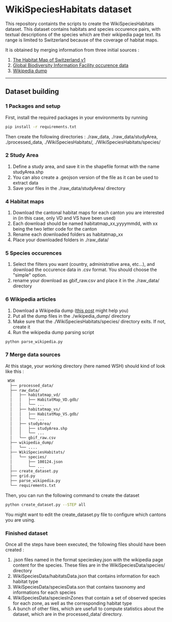 # WikiSpeciesHabitats dataset
This repository containts the scripts to create the WikiSpeciesHabitats dataset. 
This dataset contains habitats and species occurence pairs, with textual descriptions of the species which are their wikipedia page text. 
Its range is limited to Switzerland because of the coverage of habitat maps.


It is obtained by merging information from three initial sources :
1. [The Habitat Map of Switzerland v1](https://www.envidat.ch/dataset/habitat-map-of-switzerland)
2. [Global Biodiversity Information Facility occurence data](https://www.gbif.org/en/occurrence/search?occurrence_status=present&q=)
3. [Wikipedia dump](https://en.wikipedia.org/wiki/Wikipedia:Database_download)


---

## Dataset building

### 1 Packages and setup

First, install the required packages in your environments by running

```Bash
pip install -r requirements.txt
```
Then create the following directories : ./raw_data, ./raw_data/studyArea, ./processed_data, ./WikiSpeciesHabitats/, ./WikiSpeciesHabitats/species/
### 2 Study Area

1. Define a study area, and save it in the shapefile format with the name studyArea.shp
2. You can also create a .geojson version of the file as it can be used to extract data
3. Save your files in the ./raw_data/studyArea/ directory

### 4 Habitat maps
1. Download the cantonal habitat maps for each canton you are interested in (in this case, only VD and VS have been used)
2. Each download should be named habitatmap_xx_yyyymmdd, with xx being the two letter code for the canton
3. Rename each downloaded folders as habitatmap_xx
4. Place your downloaded folders in ./raw_data/

### 5 Species occurences
1. Select the filters you want (country, administrative area, etc...), and download the occurence data in .csv format. You should choose the "simple" option.
2. rename your download as gbif_raw.csv and place it in the ./raw_data/ directory

### 6 Wikipedia articles
1. Download a Wikipedia dump ([this post](https://towardsdatascience.com/wikipedia-data-science-working-with-the-worlds-largest-encyclopedia-c08efbac5f5c) might help you)
2. Put all the dump files in the ./wikipedia_dump/ directory
3. Make sure that the ./WikiSpeciesHabitats/species/ directory exits. If not, create it
4. Run the wikipedia dump parsing script 
```Bash
python parse_wikipedia.py
```
### 7 Merge data sources
At this stage, your working directory (here named WSH) should kind of look like this :
```bash
 WSH
  ├── processed_data/
  ├── raw_data/
  │   ├── habitatmap_vd/
  │   │   ├── HabitatMap_VD.gdb/
  │   │   └── ...
  │   ├── habitatmap_vs/
  │   │   ├── HabitatMap_VS.gdb/
  │   │   └── ...
  │   ├── studyArea/
  │   │   ├── studyArea.shp
  │   │   └── ...
  │   └── gbif_raw.csv
  ├── wikipedia_dump/
  │   └── ....
  ├── WikiSpeciesHabitats/
  │   └── species/
  │       ├── 100124.json
  │       └── ...
  ├── create_dataset.py
  ├── grid.py
  ├── parse_wikipedia.py
  └── requirements.txt
```
Then, you can run the following command to create the dataset

```bash
python create_dataset.py --STEP all
```
You might want to edit the create_dataset.py file to configure which cantons you are using.

### Finished dataset
Once all the steps have been executed, the following files should have been created :
1. .json files named in the format specieskey.json with the wikipedia page content for the species. These files are in the WikiSpeciesData/species/ directory
2. WikiSpeciesData/habitatsData.json that contains information for each habitat type
3. WikiSpeciesData/speciesData.son that contains taxonomy and informations for each species
4. WikiSpeciesData/speciesInZones that contain a set of observed species for each zone, as well as the corresponding habitat type
5. A bunch of other files, which are usefull to compute statistics about the dataset, which are in the processed_data/ directory.
